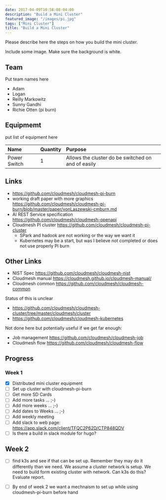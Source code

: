 ```yaml
---
date: 2017-04-09T10:58:08-04:00
description: "Build a Mini Cluster"
featured_image: "/images/pi.jpg"
tags: ["Mini Cluster"]
title: "Build a Mini Cluster"
---
```


Please describe here the steps on how you build the mini cluster.

Include some image. Make sure the background is white.

## Team

Put team names here

* Adam
* Logan
* Reilly Markowitz
* Sunny Gandhi 
* Richie Otten (pi burn)


## Equipmemt

put list of equipment here

| Name | Quantity | Purpose |
| :--- | :--- | :--- |
| Power Switch | 1 | Allows the cluster do be switched on and of easily |

## Links

* <https://github.com/cloudmesh/cloudmesh-pi-burn>
* working draft paper with more graphics
  <https://github.com/cloudmesh/cloudmesh-pi-burn/blob/master/paper/vonLaszewski-cmburn.md>
* AI REST Service specification <https://github.com/cloudmesh/cloudmesh-openapi>
* Cloudmesh PI cluster <https://github.com/cloudmesh/cloudmesh-pi-cluster>
  * SPark and hadook are not working or the way we want it
  * Kubernetes may be a start, but was I believe not completed or does not use properly PI burn
  
## Other Links

* NIST Spec
<https://github.com/cloudmesh/cloudmesh-nist>
* Cloudmesh manual <https://cloudmesh.github.io/cloudmesh-manual/>
* Cloudmesh common <https://github.com/cloudmesh/cloudmesh-common>


Status of this is unclear

* <https://github.com/cloudmesh/cloudmesh-cluster/tree/master/cloudmesh/cluster>
* <https://github.com/cloudmesh/cloudmesh-kubernetes>

Not done here but potentially useful if we get far enough:

* Job management <https://github.com/cloudmesh/cloudmesh-job>
* Cloudmesh flow <https://github.com/cloudmesh/cloudmesh-flow>

## Progress

### Week 1

- [x] Distributed mini cluster equipment
- [ ] Set up cluster with cloudmesh-pi-burn
- [ ] Get more SD Cards
- [ ] Add more tasks ... ;-)
- [ ] Add more weeks ... ;-)
- [ ] Add dates to Weeks ... ;-)
- [ ] Add weekly meeting
- [ ] Add slack to web page: <https://app.slack.com/client/TFQC2P62D/CTP848QDV>
- [ ] Is there a build in slack module for hugo?

## Week 2

- [ ] find k3s and see if that can be set up. Remember they may do it
  differently than we need. We assume a cluster network is setup. We
  need to build form existing cluster with network. Can k3s do this?
  Evaluate report.
- [ ] By end of week 2 we want a mechnaism to set up while using
  cloudmesh-pi-burn before hand

